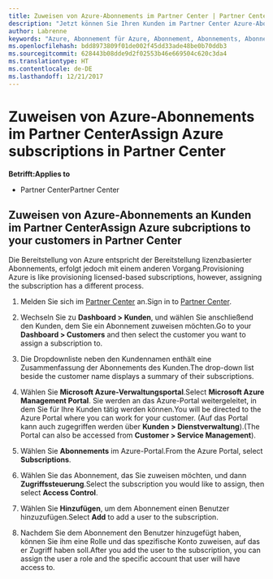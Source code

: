 ```yaml
---
title: Zuweisen von Azure-Abonnements im Partner Center | Partner Center
description: "Jetzt können Sie Ihren Kunden im Partner Center Azure-Abonnements zuweisen."
author: Labrenne
keywords: "Azure, Abonnement für Azure, Abonnement, Abonnements, Abonnement zuweisen"
ms.openlocfilehash: bdd8973809f01de002f45dd33ade48be0b70ddb3
ms.sourcegitcommit: 628443b08dde9d2f02553b46e669504c620c3da4
ms.translationtype: HT
ms.contentlocale: de-DE
ms.lasthandoff: 12/21/2017
---
```

# <a name="assign-azure-subscriptions-in-partner-center"></a><span data-ttu-id="e0387-104">Zuweisen von Azure-Abonnements im Partner Center</span><span class="sxs-lookup"><span data-stu-id="e0387-104">Assign Azure subscriptions in Partner Center</span></span>

**<span data-ttu-id="e0387-105">Betrifft:</span><span class="sxs-lookup"><span data-stu-id="e0387-105">Applies to</span></span>**

-  <span data-ttu-id="e0387-106">Partner Center</span><span class="sxs-lookup"><span data-stu-id="e0387-106">Partner Center</span></span>
 
## <a name="assign-azure-subcriptions-to-your-customers-in-partner-center"></a><span data-ttu-id="e0387-107">Zuweisen von Azure-Abonnements an Kunden im Partner Center</span><span class="sxs-lookup"><span data-stu-id="e0387-107">Assign Azure subcriptions to your customers in Partner Center</span></span>

<span data-ttu-id="e0387-108">Die Bereitstellung von Azure entspricht der Bereitstellung lizenzbasierter Abonnements, erfolgt jedoch mit einem anderen Vorgang.</span><span class="sxs-lookup"><span data-stu-id="e0387-108">Provisioning Azure is like provisioning licensed-based subscriptions, however, assigning the subscription has a different process.</span></span>
 
1. <span data-ttu-id="e0387-109">Melden Sie sich im [Partner Center](https://na01.safelinks.protection.outlook.com/?url=https%3A%2F%2Fpartnercenter.microsoft.com%2F&data=02%7C01%7Cv-keimag%40microsoft.com%7C6f107d2337fa483b078e08d4efba2d13%7C72f988bf86f141af91ab2d7cd011db47%7C1%7C0%7C636397030307982666&sdata=jViWaoT04hVO10MpiduZoNV95Iv%2B4RX3wpVd028RHSU%3D&reserved=0) an.</span><span class="sxs-lookup"><span data-stu-id="e0387-109">Sign in to [Partner Center](https://na01.safelinks.protection.outlook.com/?url=https%3A%2F%2Fpartnercenter.microsoft.com%2F&data=02%7C01%7Cv-keimag%40microsoft.com%7C6f107d2337fa483b078e08d4efba2d13%7C72f988bf86f141af91ab2d7cd011db47%7C1%7C0%7C636397030307982666&sdata=jViWaoT04hVO10MpiduZoNV95Iv%2B4RX3wpVd028RHSU%3D&reserved=0).</span></span>

2. <span data-ttu-id="e0387-110">Wechseln Sie zu **Dashboard > Kunden**, und wählen Sie anschließend den Kunden, dem Sie ein Abonnement zuweisen möchten.</span><span class="sxs-lookup"><span data-stu-id="e0387-110">Go to your **Dashboard > Customers** and then select the customer you want to assign a subscription to.</span></span>

3. <span data-ttu-id="e0387-111">Die Dropdownliste neben den Kundennamen enthält eine Zusammenfassung der Abonnements des Kunden.</span><span class="sxs-lookup"><span data-stu-id="e0387-111">The drop-down list beside the customer name displays a summary of their subscriptions.</span></span>

4. <span data-ttu-id="e0387-112">Wählen Sie **Microsoft Azure-Verwaltungsportal**.</span><span class="sxs-lookup"><span data-stu-id="e0387-112">Select **Microsoft Azure Management Portal**.</span></span> <span data-ttu-id="e0387-113">Sie werden an das Azure-Portal weitergeleitet, in dem Sie für Ihre Kunden tätig werden können.</span><span class="sxs-lookup"><span data-stu-id="e0387-113">You will be directed to the Azure Portal where you can work for your customer.</span></span> <span data-ttu-id="e0387-114">(Auf das Portal kann auch zugegriffen werden über **Kunden > Dienstverwaltung**).</span><span class="sxs-lookup"><span data-stu-id="e0387-114">(The Portal can also be accessed from **Customer > Service Management**).</span></span>

5. <span data-ttu-id="e0387-115">Wählen Sie **Abonnements** im Azure-Portal.</span><span class="sxs-lookup"><span data-stu-id="e0387-115">From the Azure Portal, select **Subscriptions**.</span></span>

6. <span data-ttu-id="e0387-116">Wählen Sie das Abonnement, das Sie zuweisen möchten, und dann **Zugriffssteuerung**.</span><span class="sxs-lookup"><span data-stu-id="e0387-116">Select the subscription you would like to assign, then select **Access Control**.</span></span>

7. <span data-ttu-id="e0387-117">Wählen Sie **Hinzufügen**, um dem Abonnement einen Benutzer hinzuzufügen.</span><span class="sxs-lookup"><span data-stu-id="e0387-117">Select **Add** to add a user to the subscription.</span></span> 

8. <span data-ttu-id="e0387-118">Nachdem Sie dem Abonnement den Benutzer hinzugefügt haben, können Sie ihm eine Rolle und das spezifische Konto zuweisen, auf das er Zugriff haben soll.</span><span class="sxs-lookup"><span data-stu-id="e0387-118">After you add the user to the subscription, you can assign the user a role and the specific account that user will have access to.</span></span> 


